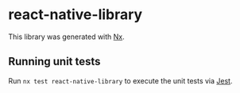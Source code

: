 # react-native-library

This library was generated with [Nx](https://nx.dev).

## Running unit tests

Run `nx test react-native-library` to execute the unit tests via [Jest](https://jestjs.io).
